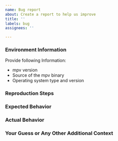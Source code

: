 ```yaml
---
name: Bug report
about: Create a report to help us improve
title: ''
labels: bug
assignees: ''

---
```


### Environment Information

Provide following Information:
- mpv version
- Source of the mpv binary
- Operating system type and version

<!-- If you're not using the main branch or the latest release, update. -->

### Reproduction Steps
<!-- It's recommended to run `mpv --no-config --script=script_name.js media-path` and paste the console output. -->

### Expected Behavior

### Actual Behavior

### Your Guess or Any Other Additional Context
<!-- Add any other context about the problem here or your guess on what might be causing it. -->
